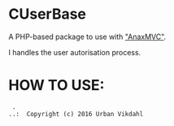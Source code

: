 CUserBase
=========

A PHP-based package to use with ["AnaxMVC"](https://github.com/mosbth/Anax-MVC).

I handles the user autorisation process.


HOW TO USE:
===========


```
 .  
..:  Copyright (c) 2016 Urban Vikdahl
```
